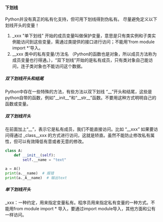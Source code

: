 #### 下划线

Python并没有真正的私有化支持，但可用下划线得到伪私有。 尽量避免定义以下划线开头的变量！

1. _xxx      "单下划线" 开始的成员变量叫做保护变量，意思是只有类实例和子类实例能访问到这些变量，需通过类提供的接口进行访问；不能用'from module import *'导入。
2. __xxx    类中的私有变量/方法名 （Python的函数也是对象，所以成员方法称为成员变量也行得通。），“双下划线”开始的是私有成员，只有类对象自己能访问，连子类对象也不能访问这个数据。



##### 双下划线开头和结尾

Python中存在一些特殊的方法，有些方法以双下划线 “\_\_”开头和结尾，这些是python自带的函数，例如"\_\_init\_\_"和“\_\_str\_\_”函数。不要用这种方式明明自己的函数或变量。



##### 双下划线开头

在前面加上“\_\_”，表示它是私有成员，我们不能直接访问。比如 “\_\_xxx” 如果要访问得通过 _class\_\_xxx 的方式进行访问，这就是矫直。虽然不能防止修改私有属性，但可以有效降低有意或者无意的修改。

```python
class A:
    def __init__(self):
        self.__name = "text"

a = A()
print(a.__name)  # 报错
print(a._A__name)  # 输出text
```



##### 单下划线开头

\_xxx：一种约定，用来指定变量私有。程序员用来指定私有变量的一种方式。不能用from module import * 导入，要通过import module导入，其他方面和公有一样访问。

